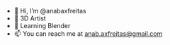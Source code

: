 - 👋 Hi, I’m @anabaxfreitas
- 👀 3D Artist
- 🌱 Learning Blender
- 📫 You can reach me at anab.axfreitas@gmail.com

<!---
anabaxfreitas/anabaxfreitas is a ✨ special ✨ repository because its `README.md` (this file) appears on your GitHub profile.
You can click the Preview link to take a look at your changes.
--->
